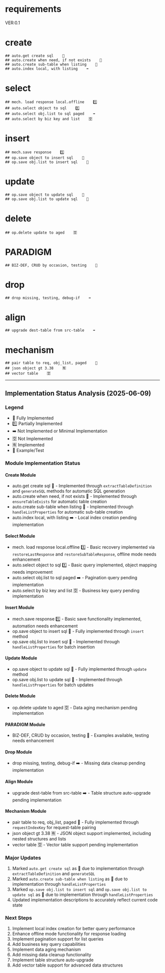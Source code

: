 # requirements
VER:0.1

# create

    ## auto.get create sql    💯
    ## auto.create when need, if not exists    💯
    ## auto.create sub-table when listing    💯
    ## auto.index local, with listing    ➡️

# select

    ## mech. load response local.offline    1️⃣
    ## auto.select object to sql    1️⃣
    ## auto.select obj.list to sql paged    ➡️
    ## auto.select by biz key and list    🈳

# insert

    ## mech.save response    1️⃣
    ## op.save object to insert sql    💯
    ## op.save obj.list to insert sql    💯

# update

    ## op.save object to update sql    💯
    ## op.save obj.list to update sql    💯

# delete

    ## op.delete update to aged    🈳

# PARADIGM

    ## BIZ-DEF, CRUD by occasion, testing    🌰

# drop

    ## drop missing, testing, debug-if    ➡️

# align

    ## upgrade dest-table from src-table    ➡️

# mechanism

    ## pair table to req, obj_list, paged    💯
    ## json object gt 3.38    🈶
    ## vector table    🈳

---

## Implementation Status Analysis (2025-06-09)

### Legend
- 💯 Fully Implemented
- 1️⃣ Partially Implemented
- ➡️ Not Implemented or Minimal Implementation
- 🈳 Not Implemented
- 🈶 Implemented
- 🌰 Example/Test

### Module Implementation Status

#### Create Module
- auto.get create sql 💯 - Implemented through `extractTableDefinition` and `generateSQL` methods for automatic SQL generation
- auto.create when need, if not exists 💯 - Implemented through `ensureTableExists` for automatic table creation
- auto.create sub-table when listing 💯 - Implemented through `handleListProperties` for automatic sub-table creation
- auto.index local, with listing ➡️ - Local index creation pending implementation

#### Select Module
- mech. load response local.offline 1️⃣ - Basic recovery implemented via `restoreLastResponse` and `restoreSubTableResponse`, offline mode needs enhancement
- auto.select object to sql 1️⃣ - Basic query implemented, object mapping needs improvement
- auto.select obj.list to sql paged ➡️ - Pagination query pending implementation
- auto.select by biz key and list 🈳 - Business key query pending implementation

#### Insert Module
- mech.save response 1️⃣ - Basic save functionality implemented, automation needs enhancement
- op.save object to insert sql 💯 - Fully implemented through `insert` method
- op.save obj.list to insert sql 💯 - Implemented through `handleListProperties` for batch insertion

#### Update Module
- op.save object to update sql 💯 - Fully implemented through `update` method
- op.save obj.list to update sql 💯 - Implemented through `handleListProperties` for batch updates

#### Delete Module
- op.delete update to aged 🈳 - Data aging mechanism pending implementation

#### PARADIGM Module
- BIZ-DEF, CRUD by occasion, testing 🌰 - Examples available, testing needs enhancement

#### Drop Module
- drop missing, testing, debug-if ➡️ - Missing data cleanup pending implementation

#### Align Module
- upgrade dest-table from src-table ➡️ - Table structure auto-upgrade pending implementation

#### Mechanism Module
- pair table to req, obj_list, paged 💯 - Fully implemented through `requestIndexKey` for request-table pairing
- json object gt 3.38 🈶 - JSON object support implemented, including nested structures and lists
- vector table 🈳 - Vector table support pending implementation

### Major Updates
1. Marked `auto.get create sql` as 💯 due to implementation through `extractTableDefinition` and `generateSQL`
2. Marked `auto.create sub-table when listing` as 💯 due to implementation through `handleListProperties`
3. Marked `op.save obj.list to insert sql` and `op.save obj.list to update sql` as 💯 due to implementation through `handleListProperties`
4. Updated implementation descriptions to accurately reflect current code state

### Next Steps
1. Implement local index creation for better query performance
2. Enhance offline mode functionality for response loading
3. Implement pagination support for list queries
4. Add business key query capabilities
5. Implement data aging mechanism
6. Add missing data cleanup functionality
7. Implement table structure auto-upgrade
8. Add vector table support for advanced data structures
